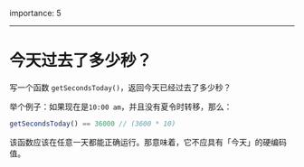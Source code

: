importance: 5

---

# 今天过去了多少秒？

写一个函数 `getSecondsToday()`，返回今天已经过去了多少秒？

举个例子：如果现在是`10:00 am`，并且没有夏令时转移，那么：

```js
getSecondsToday() == 36000 // (3600 * 10)
```

该函数应该在任意一天都能正确运行。那意味着，它不应具有「今天」的硬编码值。
